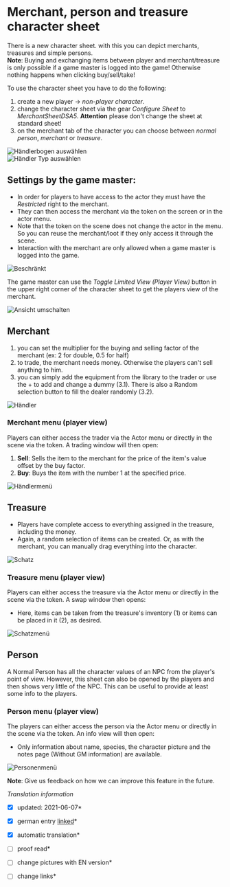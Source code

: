 # Merchant, person and treasure character sheet
There is a new character sheet. with this you can depict merchants, treasures and simple persons.  
**Note**: Buying and exchanging items between player and merchant/treasure is only possible if a game master is logged into the game! Otherwise nothing happens when clicking buy/sell/take!   
  
To use the character sheet you have to do the following:
1. create a new player -> *non-player character*.
2. change the character sheet via the gear *Configure Sheet* to *MerchantSheetDSA5*. **Attention** please don't change the sheet at standard sheet!
3. on the merchant tab of the character you can choose between *normal person*, *merchant* or *treasure*.

![Händlerbogen auswählen](images/en-merchant_0.png)  
![Händler Typ auswählen](images/en-merchant_1.png)  

## Settings by the game master:
* In order for players to have access to the actor they must have the *Restricted* right to the merchant.
* They can then access the merchant via the token on the screen or in the actor menu.
* Note that the token on the scene does not change the actor in the menu. So you can reuse the merchant/loot if they only access it through the scene.
* Interaction with the merchant are only allowed when a game master is logged into the game.

![Beschränkt](images/en-merchant_0.png)

The game master can use the *Toggle Limited View (Player View)* button in the upper right corner of the character sheet to get the players view of the merchant.  
  
![Ansicht umschalten](images/en-merchant_1.png)

## Merchant
1. you can set the multiplier for the buying and selling factor of the merchant (ex: 2 for double, 0.5 for half)
2. to trade, the merchant needs money. Otherwise the players can't sell anything to him. 
3. you can simply add the equipment from the library to the trader or use the + to add and change a dummy (3.1). There is also a Random selection button to fill the dealer randomly (3.2).  
  
![Händler](images/en-merchant_0.png) 

### Merchant menu (player view)
Players can either access the trader via the Actor menu or directly in the scene via the token. A trading window will then open:  
1. **Sell**: Sells the item to the merchant for the price of the item's value offset by the buy factor.
2. **Buy**: Buys the item with the number 1 at the specified price.
  
![Händlermenü](images/en-merchant_1.png)  

## Treasure
* Players have complete access to everything assigned in the treasure, including the money.
* Again, a random selection of items can be created. Or, as with the merchant, you can manually drag everything into the character.

![Schatz](images/en-merchant_0.png)  
  
### Treasure menu (player view)
Players can either access the treasure via the Actor menu or directly in the scene via the token. A swap window then opens:
* Here, items can be taken from the treasure's inventory (1) or items can be placed in it (2), as desired.

![Schatzmenü](images/en-merchant_1.png)

## Person
A Normal Person has all the character values of an NPC from the player's point of view. However, this sheet can also be opened by the players and then shows very little of the NPC. This can be useful to provide at least some info to the players.

### Person menu (player view)
The players can either access the person via the Actor menu or directly in the scene via the token. An info view will then open:
* Only information about name, species, the character picture and the notes page (Without GM information) are available.
  
![Personenmenü](images/en-merchant_0.png)

**Note**: Give us feedback on how we can improve this feature in the future.


*Translation information*  
*[x] updated: 2021-06-07*  
*[x] german entry [linked](de/de-haendler.md)*  
*[x] automatic translation*  
*[ ] proof read*  
*[ ] change pictures with EN version*
*[ ] change links*  

